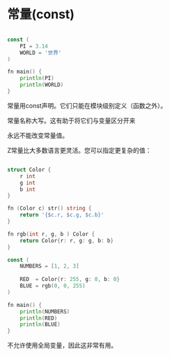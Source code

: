# 常量(const)

```go

const (
    PI = 3.14
    WORLD = '世界'
) 

fn main() {
    println(PI)
    println(WORLD)
}

```




常量用const声明。它们只能在模块级别定义（函数之外）。

常量名称大写。这有助于将它们与变量区分开来

永远不能改变常量值。

Z常量比大多数语言更灵活。您可以指定更复杂的值：

```go

struct Color {
    r int
    g int
    b int
}

fn (Color c) str() string { 
	return '{$c.r, $c.g, $c.b}' 
}

fn rgb(int r, g, b ) Color { 
	return Color{r: r, g: g, b: b} 
}

const (
    NUMBERS = [1, 2, 3]
    
    RED  = Color{r: 255, g: 0, b: 0}
    BLUE = rgb(0, 0, 255)
)

fn main() {
    println(NUMBERS)
    println(RED)
    println(BLUE)
} 

```



不允许使用全局变量，因此这非常有用。